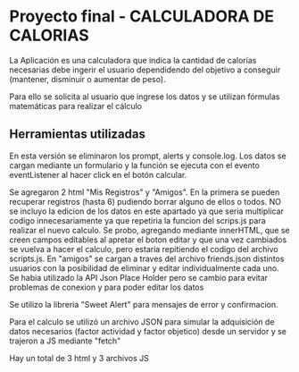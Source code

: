 # Proyecto final - CALCULADORA DE CALORIAS

La Aplicación es una calculadora que indica la cantidad de calorías necesarias debe ingerir el usuario dependidendo del objetivo a conseguir (mantener, disminuir o aumentar de peso).

Para ello se solicita al usuario que ingrese los datos y se utilizan fórmulas matemáticas para realizar el cálculo

## Herramientas utilizadas

En esta versión se eliminaron los prompt, alerts y console.log. Los datos se cargan mediante un formulario y la función se ejecuta con el evento eventListener al hacer click en el botón calcular.

Se agregaron 2 html "Mis Registros" y "Amigos". En la primera se pueden recuperar registros (hasta 6) pudiendo borrar alguno de ellos o todos. NO se incluyo la edicion de los datos en este apartado ya que seria multiplicar codigo innecesariamente ya que repetiria la funcion del scrips.js para realizar el nuevo calculo. Se probo, agregando mediante innerHTML, que se creen campos editables al apretar el boton editar y que una vez cambiados se vuelva a hacer el calculo, pero estaria repitiendo el codigo del archivo scripts.js. En "amigos" se cargan a traves del archivo friends.json distintos usuarios  con la posibilidad de eliminar y editar individualmente cada uno. Se habia utilizado la API Json Place Holder pero se cambio para evitar problemas de conexion y para poder editar los datos

Se utilizo la libreria "Sweet Alert" para mensajes de error y confirmacion.

Para el calculo se utilizó un archivo JSON para simular la adquisición de datos necesarios (factor actividad y factor objetico) desde un servidor y se trajeron a JS mediante "fetch"

Hay un total de 3 html y 3 archivos JS



